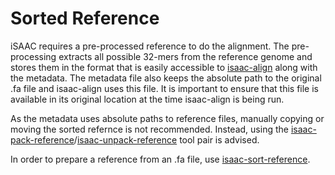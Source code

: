 Sorted Reference
================
iSAAC requires a pre-processed reference to do the alignment. The pre-processing extracts all possible 32-mers from the reference genome and stores them in the format that is easily accessible to [isaac-align](toolkitReference/isaac-align.md) along with the metadata. The metadata file also keeps the absolute path to the original .fa file and isaac-align uses this file. It is important to ensure that this file is available in its original location at the time isaac-align is being run.

As the metadata uses absolute paths to reference files, manually copying or moving the sorted refernce is not recommended. Instead, using the [isaac-pack-reference](tookitReference/isaac-pack-reference.md)/[isaac-unpack-reference](tookitReference/isaac-unpack-reference.md) tool pair is advised.

In order to prepare a reference from an .fa file, use [isaac-sort-reference](toolkitReference/isaac-sort-reference.md).
